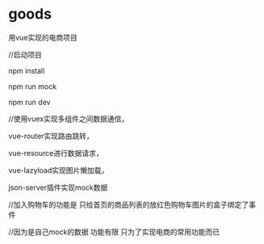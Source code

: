 # goods
用vue实现的电商项目

 //启动项目  
 
 npm install  
 
 npm run mock  
 
 npm run dev  
 

 //使用vuex实现多组件之间数据通信，  
 
   vue-router实现路由跳转，  
   
   vue-resource进行数据请求，  
   
   vue-lazyload实现图片懒加载，  
   
   json-server插件实现mock数据  
   

//加入购物车的功能是 只给首页的商品列表的放红色购物车图片的盒子绑定了事件  

//因为是自己mock的数据 功能有限  只为了实现电商的常用功能而已    


